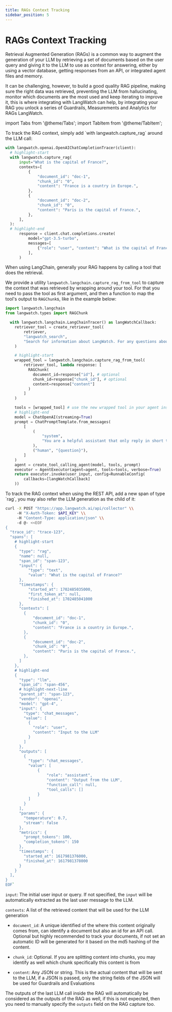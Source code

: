 ```yaml
---
title: RAGs Context Tracking
sidebar_position: 5
---
```


# RAGs Context Tracking

Retrieval Augmented Generation (RAGs) is a common way to augment the generation of your LLM by retrieving a set of documents based on the user query and giving it to the LLM to use as context for answering, either by using a vector database, getting responses from an API, or integrated agent files and memory.

It can be challenging, however, to build a good quality RAG pipeline, making sure the right data was retrieved, preventing the LLM from hallucinating, monitor which documents are the most used and keep iterating to improve it, this is where integrating with LangWatch can help, by integrating your RAG you unlock a series of Guardrails, Measurements and Analytics for RAGs LangWatch.

import Tabs from '@theme/Tabs';
import TabItem from '@theme/TabItem';

<Tabs>
<TabItem value="python" label="Python">
To track the RAG context, simply add `with langwatch.capture_rag` around the LLM call:

```python
with langwatch.openai.OpenAIChatCompletionTracer(client):
  # highlight-start
  with langwatch.capture_rag(
      input="What is the capital of France?",
      contexts=[
          {
              "document_id": "doc-1",
              "chunk_id": "0",
              "content": "France is a country in Europe.",
          },
          {
              "document_id": "doc-2",
              "chunk_id": "0",
              "content": "Paris is the capital of France.",
          },
      ],
  ):
  # highlight-end
      response = client.chat.completions.create(
          model="gpt-3.5-turbo",
          messages=[
              {"role": "user", "content": "What is the capital of France?"}
          ],
      )
```

</TabItem>
<TabItem value="langchain" label="LangChain">
When using LangChain, generally your RAG happens by calling a tool that does the retrieval.

We provide a utility `langwatch.langchain.capture_rag_from_tool` to capture the context that was retrieved by wrapping around your tool. For that you need to pass the tool as first argument, and then a function to map the tool's output to `RAGChunk`s, like in the example below:

```python
import langwatch.langchain
from langwatch.types import RAGChunk

  with langwatch.langchain.LangChainTracer() as langWatchCallback:
    retriever_tool = create_retriever_tool(
        retriever,
        "langwatch_search",
        "Search for information about LangWatch. For any questions about LangWatch, use this tool if you didn't already",
    )

    # highlight-start
    wrapped_tool = langwatch.langchain.capture_rag_from_tool(
        retriever_tool, lambda response: [
          RAGChunk(
            document_id=response["id"], # optional
            chunk_id=response["chunk_id"], # optional
            content=response["content"]
          )
        ]
    )

    tools = [wrapped_tool] # use the new wrapped tool in your agent instead of the original one
    # highlight-end
    model = ChatOpenAI(streaming=True)
    prompt = ChatPromptTemplate.from_messages(
        [
            (
                "system",
                "You are a helpful assistant that only reply in short tweet-like responses, using lots of emojis and use tools only once.\n\n{agent_scratchpad}",
            ),
            ("human", "{question}"),
        ]
    )
    agent = create_tool_calling_agent(model, tools, prompt)
    executor = AgentExecutor(agent=agent, tools=tools, verbose=True)
    return executor.invoke(user_input, config=RunnableConfig(
        callbacks=[langWatchCallback]
    ))
```

</TabItem>
<TabItem value="rest" label="REST API">
To track the RAG context when using the REST API, add a new span of type `rag`, you may also refer the LLM generation as the child of it:

```bash
curl -X POST "https://app.langwatch.ai/api/collector" \\
     -H "X-Auth-Token: $API_KEY" \\
     -H "Content-Type: application/json" \\
     -d @- <<EOF
{
  "trace_id": "trace-123",
  "spans": [
    # highlight-start
    {
      "type": "rag",
      "name": null,
      "span_id": "span-123",
      "input": {
          "type": "text",
          "value": "What is the capital of France?"
      },
      "timestamps": {
          "started_at": 1702485035000,
          "first_token_at": null,
          "finished_at": 1702485041000
      },
      "contexts": [
        {
            "document_id": "doc-1",
            "chunk_id": "0",
            "content": "France is a country in Europe.",
        },
        {
            "document_id": "doc-2",
            "chunk_id": "0",
            "content": "Paris is the capital of France.",
        },
      ]
    },
    # highlight-end
    {
      "type": "llm",
      "span_id": "span-456",
      # highlight-next-line
      "parent_id": "span-123",
      "vendor": "openai",
      "model": "gpt-4",
      "input": {
        "type": "chat_messages",
        "value": [
          {
            "role": "user",
            "content": "Input to the LLM"
          }
        ]
      },
      "outputs": [
        {
          "type": "chat_messages",
          "value": [
              {
                  "role": "assistant",
                  "content": "Output from the LLM",
                  "function_call": null,
                  "tool_calls": []
              }
          ]
        }
      ],
      "params": {
        "temperature": 0.7,
        "stream": false
      },
      "metrics": {
        "prompt_tokens": 100,
        "completion_tokens": 150
      },
      "timestamps": {
        "started_at": 1617981376000,
        "finished_at": 1617981378000
      }
    }
  ],
}
EOF`
```

</TabItem>
</Tabs>

`input`: The initial user input or query. If not specified, the `input` will be automatically extracted as the last user message to the LLM.

`contexts`: A list of the retrieved content that will be used for the LLM generation

- `document_id`: A unique identified of the where this content originally comes from, can identify a document but also an id for an API call. Optional but highly recommended to track your documents, if not set an automatic ID will be generated for it based on the md5 hashing of the content.

- `chunk_id`: Optional. If you are splitting content into chunks, you may identify as well which chunk specifically this content is from

- `content`: Any JSON or string. This is the actual content that will be sent to the LLM, if a JSON is passed, only the string fields of the JSON will be used for Guardrails and Evaluations

The outputs of the last LLM call inside the RAG will automatically be considered as the outputs of the RAG as well, if this is not expected, then you need to manually specify the `outputs` field on the RAG capture too.
